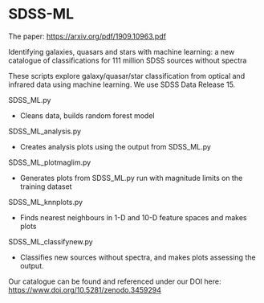 # SDSS-ML
The paper: https://arxiv.org/pdf/1909.10963.pdf

Identifying galaxies, quasars and stars with machine learning: a new catalogue of classifications for 111 million SDSS sources without spectra


These scripts explore galaxy/quasar/star classification from optical and infrared data using machine learning. We use SDSS Data Release 15.

SDSS_ML.py
- Cleans data, builds random forest model

SDSS_ML_analysis.py
- Creates analysis plots using the output from SDSS_ML.py

SDSS_ML_plotmaglim.py
- Generates plots from SDSS_ML.py run with magnitude limits on the training dataset

SDSS_ML_knnplots.py
- Finds nearest neighbours in 1-D and 10-D feature spaces and makes plots

SDSS_ML_classifynew.py
- Classifies new sources without spectra, and makes plots assessing the output. 

Our catalogue can be found and referenced under our DOI here: https://www.doi.org/10.5281/zenodo.3459294

